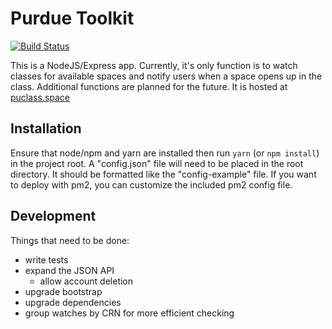 # Purdue Toolkit
[![Build Status](https://travis-ci.org/moufee/purdue-toolkit.svg?branch=develop)](https://travis-ci.org/moufee/purdue-toolkit)

This is a NodeJS/Express app. Currently, it's only function is to watch classes for available spaces and notify users when a space opens up in the class. Additional functions are planned for the future. It is hosted at [puclass.space](http://puclass.space)

## Installation

Ensure that node/npm and yarn are installed then run `yarn` (or `npm install`) in the project root. A "config.json" file will need to be placed in the root directory. It should be formatted like the "config-example" file. If you want to deploy with pm2, you can customize the included pm2 config file.

## Development

Things that need to be done:
* write tests
* expand the JSON API
    * allow account deletion
* upgrade bootstrap
* upgrade dependencies
* group watches by CRN for more efficient checking

